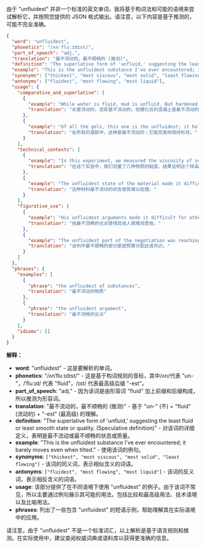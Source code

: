 由于 "unfluidest" 并非一个标准的英文单词，我将基于构词法和可能的语境来尝试解析它，并按照您提供的 JSON 格式输出。请注意，以下内容是基于推测的，可能不完全准确。

```json
{
  "word": "unfluidest",
  "phonetics": "/ʌnˈfluːɪdɪst/",
  "part_of_speech": "adj.",
  "translation": "最不流动的，最不顺畅的 (推测)",
  "definition": "The superlative form of 'unfluid,' suggesting the least fluid or least smooth state or quality. (Speculative definition)",
  "example": "This is the unfluidest substance I've ever encountered; it barely moves even when tilted.",
  "synonyms": ["thickest", "most viscous", "most solid", "least flowing"],
  "antonyms": ["fluidest", "most flowing", "most liquid"],
  "usage": {
    "comparative_and_superlative": [
      {
        "example": "While water is fluid, mud is unfluid. But hardened concrete is the unfluidest of them all.",
        "translation": "水是流动的，泥浆是不流动的。但硬化后的混凝土是最不流动的。"
      },
      {
        "example": "Of all the gels, this one is the unfluidest; it holds its shape perfectly.",
        "translation": "在所有的凝胶中，这种是最不流动的；它能完美地保持形状。"
      }
    ],
    "technical_contexts": [
      {
        "example": "In this experiment, we measured the viscosity of several substances, and this sample proved to be the unfluidest.",
        "translation": "在这个实验中，我们测量了几种物质的粘度，结果证明这个样品是最不流动的。"
      },
      {
        "example": "The unfluidest state of the material made it difficult to process.",
        "translation": "这种材料最不流动的状态使其难以处理。"
      }
    ],
    "figurative_use": [
      {
        "example": "His unfluidest arguments made it difficult for others to agree with him.",
        "translation": "他最不流畅的论点使得其他人很难同意他。"
      },
      {
        "example": "The unfluidest part of the negotiation was reaching a consensus on budget allocation.",
        "translation": "谈判中最不顺畅的部分是就预算分配达成共识。"
      }
    ]
  },
  "phrases": {
    "examples": [
      {
        "phrase": "the unfluidest of substances",
        "translation": "最不流动的物质"
      },
      {
        "phrase": "the unfluidest argument",
        "translation": "最不流畅的论点"
      }
    ],
    "idioms": []
  }
}
```

**解释：**

*   **word**: "unfluidest" -  这是要解析的单词。
*   **phonetics**: "/ʌnˈfluːɪdɪst/" - 这是基于构词规则的音标，其中/ʌn/代表 "un-"，/ˈfluːɪd/ 代表 "fluid"，/ɪst/ 代表最高级后缀 "-est"。
*   **part\_of\_speech**: "adj." -  因为该词是由形容词 "fluid" 加上前缀和后缀构成，所以推测为形容词。
*   **translation**: "最不流动的，最不顺畅的 (推测)" -  基于 "un-" (不) + "fluid" (流动的) + "-est" (最高级) 的理解。
*   **definition**: "The superlative form of 'unfluid,' suggesting the least fluid or least smooth state or quality. (Speculative definition)" -  对该词的详细定义，表明是最不流动或最不顺畅的状态或质量。
*   **example**: "This is the unfluidest substance I've ever encountered; it barely moves even when tilted." -  使用该词的例句。
*   **synonyms**: `["thickest", "most viscous", "most solid", "least flowing"]` -  该词的同义词，表示相似含义的词语。
*   **antonyms**: `["fluidest", "most flowing", "most liquid"]` -  该词的反义词，表示相反含义的词语。
*   **usage**:  该部分提供了在不同语境下使用 "unfluidest" 的例子。由于该词不常见，所以主要通过例句展示其可能的用法，包括比较和最高级用法、技术语境以及比喻用法。
*   **phrases**:  列出了一些包含 "unfluidest" 的短语示例，帮助理解其在实际语境中的应用。

请注意，由于 "unfluidest" 不是一个标准词汇，以上解析是基于语言规则和推测。在实际使用中，建议查阅权威词典或语料库以获得更准确的信息。
 